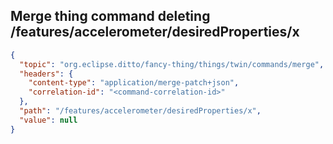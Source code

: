 ## Merge thing command deleting /features/accelerometer/desiredProperties/x

```json
{
  "topic": "org.eclipse.ditto/fancy-thing/things/twin/commands/merge",
  "headers": {
    "content-type": "application/merge-patch+json",
    "correlation-id": "<command-correlation-id>"
  },
  "path": "/features/accelerometer/desiredProperties/x",
  "value": null
}
```
